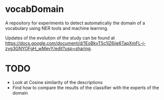 vocabDomain
===========

A repository for experiments to detect automatically the domain of a vocabulary using NER tools and machine learning.

Updates of the evolution of the study can be found at https://docs.google.com/document/d/1EoBkyT5c1lZ6iie6TapXmFL-j-zyg3GNYOFgH_wMeyY/edit?usp=sharing.

TODO
====
  - Look at Cosine similarity of the descriptions 
  - Find how to compare the results of the classifier with the experts of the domain
